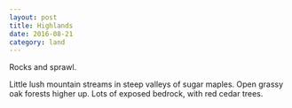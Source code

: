 ```yaml
---
layout: post
title: Highlands
date: 2016-08-21
category: land
---
```


Rocks and sprawl. 

Little lush mountain streams in steep valleys of sugar maples. Open grassy oak forests higher up. Lots of exposed bedrock, with red cedar trees.

